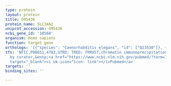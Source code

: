 ```yaml
---
type: protein
layout: protein
title: O95436
protein_name: SLC34A2
uniprot_accession: O95436
ncbi_gene_id: '10568'
organism: Homo sapiens
function: target gene
orthologs: '[{"species": "Caenorhabditis elegans", "id": ["Q23530"]}, {"species": "Mus musculus", "id": ["Q9DBP0"]}, {"species": "Rattus norvegicus", "id": ["A0A0H2UHZ0"]}]'
tfs: 'NFIC,P08651,4782,GTRD; TRED; TRRUST,chromatin immunoprecipitation assay; inferred
  by curator,&ensp;<a href="https://www.ncbi.nlm.nih.gov/pubmed/?term=17202159%5Buid%5D+OR+29087512%5Buid%5D+OR+27924024%5Buid%5D+OR+15458926%5Buid%5D"
  target="_blank"><i uk-icon="icon: link"></i>Pubmed</a>'
targets: ''
binding_sites: ''

---
```

